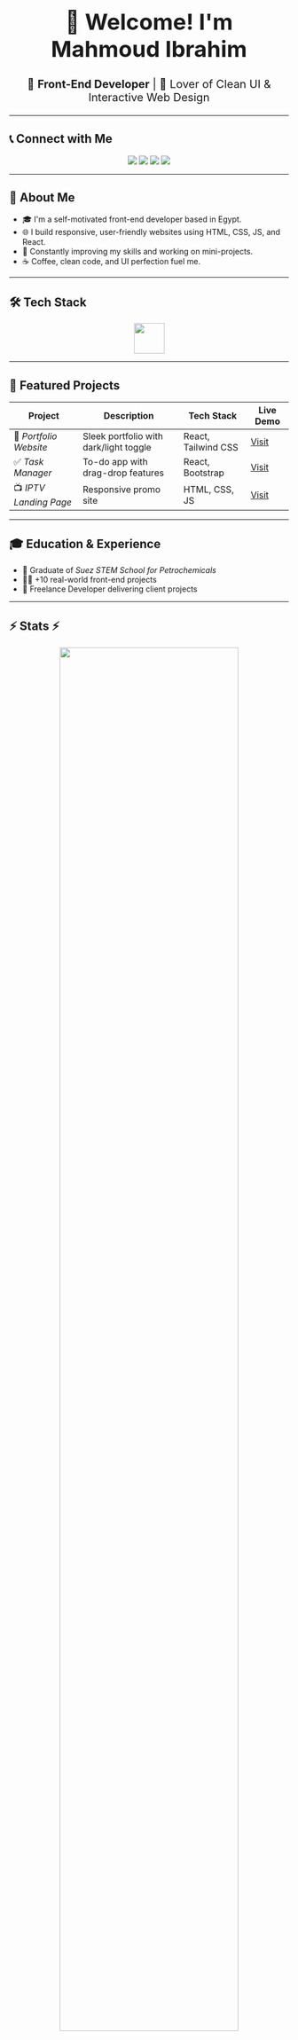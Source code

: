<h1 align="center" style="font-size: 40px">👋 Welcome! I'm Mahmoud Ibrahim</h1>
<p align="center" style="font-size: 20px">
  🚀 <strong>Front-End Developer</strong> | 🎨 Lover of Clean UI & Interactive Web Design
</p>

---

## 📞 Connect with Me

<p align="center">
  <a href="mailto:Mahmoudibrahim9075@gmail.com"><img src="https://img.shields.io/badge/Gmail-D14836?style=for-the-badge&logo=gmail&logoColor=white" /></a>
  <a href="https://www.linkedin.com/in/mahmoud-ibrahim-2076a836b"><img src="https://img.shields.io/badge/LinkedIn-Mahmoud%20Ibrahim-blue?style=for-the-badge&logo=linkedin&logoColor=white" /></a>
  <a href="https://wa.me/201122749075?text=Hi%20Mahmoud%2C%20I%20saw%20your%20GitHub%20profile!"><img src="https://img.shields.io/badge/WhatsApp-Chat%20with%20me-25D366?style=for-the-badge&logo=whatsapp&logoColor=white" /></a>
  <a href="https://github.com/Mahmoud9075"><img src="https://img.shields.io/badge/GitHub-Mahmoud9075-black?style=for-the-badge&logo=github" /></a>
</p>

---

## 📌 About Me

* 🎓 I'm a self-motivated front-end developer based in Egypt.
* 🌐 I build responsive, user-friendly websites using HTML, CSS, JS, and React.
* 🚀 Constantly improving my skills and working on mini-projects.
* ☕ Coffee, clean code, and UI perfection fuel me.

---

## 🛠 Tech Stack

<p align="center">
  <img src="https://skillicons.dev/icons?i=html,css,js,react,tailwind,bootstrap,git,github,vscode" height="55" />
</p>

---

## 🚀 Featured Projects

| Project                | Description                            | Tech Stack          | Live Demo  |
| ---------------------- | -------------------------------------- | ------------------- | ---------- |
| 🎨 *Portfolio Website* | Sleek portfolio with dark/light toggle | React, Tailwind CSS | [Visit](#) |
| ✅ *Task Manager*       | To-do app with drag-drop features      | React, Bootstrap    | [Visit](#) |
| 📺 *IPTV Landing Page* | Responsive promo site                  | HTML, CSS, JS       | [Visit](#) |

---

## 🎓 Education & Experience

* 🏫 Graduate of *Suez STEM School for Petrochemicals*
* 👨‍💻 +10 real-world front-end projects
* 💼 Freelance Developer delivering client projects

---

## ⚡ Stats ⚡

<p align="center">
  <img src="https://github-readme-streak-stats.herokuapp.com/?user=Mahmoud9075&theme=tokyonight&border_radius=12" width="80%" />
</p>

<p align="center">
  <img src="https://github-readme-stats.vercel.app/api?username=Mahmoud9075&show_icons=true&theme=tokyonight&border_radius=12&hide_rank=true" width="47%" />
  <img src="https://github-readme-stats.vercel.app/api/top-langs/?username=Mahmoud9075&layout=compact&theme=tokyonight&border_radius=12" width="47%" />
</p>

---

## 💡 GitHub Breakdown

| 📊 Stat                       | 🔢 Value |
| ----------------------------- | -------- |
| ⭐ Total Stars Earned          | 542      |
| 🔁 Total Commits (2025)       | 16       |
| 🔧 Total PRs                  | 19       |
| ❗ Total Issues                | 3        |
| 🔄 Contributed to (last year) | 2        |
| 🏅 Grade                      | **B**    |

---

## 🧠 Most Used Languages

```text
HTML              ████████████████████▌           31.84%
JavaScript        ███████████▋                    17.23%
CSS               █████████                      13.46%
Jupyter Notebook  ████████▎                      11.17%
Python            █████▌                          8.57%
SCSS              █████                           7.02%
Java              ████▋                           5.72%
C++               ████                            5.00%
```

---

## 📈 Contribution Activity

<p align="center">
  <img src="https://github-readme-activity-graph.cyclic.app/graph?username=Mahmoud9075&theme=react-dark&custom_title=Mahmoud%27s%20Contribution%20Graph" width="100%" />
</p>

---

<p align="center">
  <em>“Strive for clean code and meaningful design.”</em><br/>
  <strong>© Mahmoud Ibrahim • Updated: 2025</strong>
</p>

